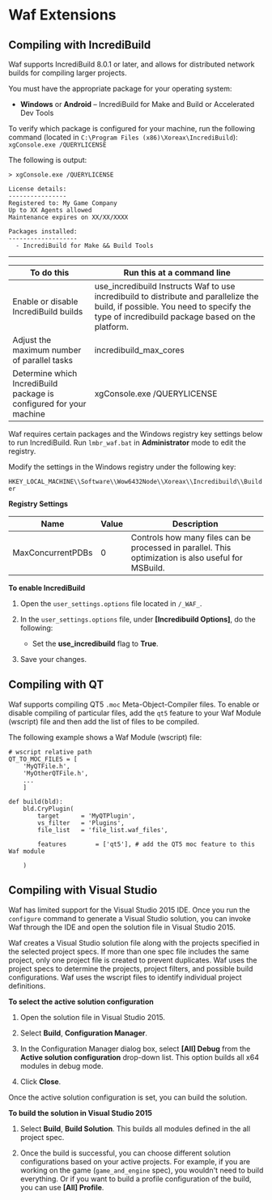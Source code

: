 # Waf Extensions<a name="waf-extensions"></a>

## Compiling with IncrediBuild<a name="waf-extensions-incredibuild"></a>

Waf supports IncrediBuild 8\.0\.1 or later, and allows for distributed network builds for compiling larger projects\.

You must have the appropriate package for your operating system:
+ **Windows** or **Android** – IncrediBuild for Make and Build or Accelerated Dev Tools

To verify which package is configured for your machine, run the following command \(located in `C:\Program Files (x86)\Xoreax\IncrediBuild`\): `xgConsole.exe /QUERYLICENSE`

The following is output:

```
> xgConsole.exe /QUERYLICENSE
  
License details:
----------------
Registered to: My Game Company
Up to XX Agents allowed
Maintenance expires on XX/XX/XXXX
  
Packages installed:
-------------------
  - IncrediBuild for Make && Build Tools
```


****  

| To do this | Run this at a command line | 
| --- | --- | 
| Enable or disable IncrediBuild builds | use\_incredibuild Instructs Waf to use incredibuild to distribute and parallelize the build, if possible\. You need to specify the type of incredibuild package based on the platform\.  | 
| Adjust the maximum number of parallel tasks | incredibuild\_max\_cores | 
| Determine which IncrediBuild package is configured for your machine | xgConsole\.exe /QUERYLICENSE | 

Waf requires certain packages and the Windows registry key settings below to run IncrediBuild\. Run `lmbr_waf.bat` in **Administrator** mode to edit the registry\.

Modify the settings in the Windows registry under the following key:

`HKEY_LOCAL_MACHINE\\Software\\Wow6432Node\\Xoreax\\Incredibuild\\Builder`


**Registry Settings**  

| Name | Value | Description | 
| --- | --- | --- | 
| MaxConcurrentPDBs | 0 | Controls how many files can be processed in parallel\. This optimization is also useful for MSBuild\. | 

**To enable IncrediBuild**

1. Open the `user_settings.options` file located in `/_WAF_`\.

1. In the `user_settings.options` file, under **\[Incredibuild Options\]**, do the following:
   + Set the **use\_incredibuild** flag to **True**\.

1. Save your changes\.

## Compiling with QT<a name="waf-extensions-qt"></a>

Waf supports compiling QT5 `.moc` Meta\-Object\-Compiler files\. To enable or disable compiling of particular files, add the `qt5` feature to your Waf Module \(wscript\) file and then add the list of files to be compiled\.

The following example shows a Waf Module \(wscript\) file:

```
# wscript relative path
QT_TO_MOC_FILES = [
    'MyQTFile.h',
    'MyOtherQTFile.h',
    ...
    ]
 
def build(bld):   
    bld.CryPlugin(
        target      = 'MyQTPlugin',
        vs_filter   = 'Plugins',
        file_list   = 'file_list.waf_files', 
       
        features        = ['qt5'], # add the QT5 moc feature to this Waf module
       
    )
```

## Compiling with Visual Studio<a name="waf-extensions-vs"></a>

Waf has limited support for the Visual Studio 2015 IDE\. Once you run the `configure` command to generate a Visual Studio solution, you can invoke Waf through the IDE and open the solution file in Visual Studio 2015\.

Waf creates a Visual Studio solution file along with the projects specified in the selected project specs\. If more than one spec file includes the same project, only one project file is created to prevent duplicates\. Waf uses the project specs to determine the projects, project filters, and possible build configurations\. Waf uses the wscript files to identify individual project definitions\.

**To select the active solution configuration**

1. Open the solution file in Visual Studio 2015\.

1. Select **Build**, **Configuration Manager**\.

1. In the Configuration Manager dialog box, select **\[All\] Debug** from the **Active solution configuration** drop\-down list\. This option builds all x64 modules in debug mode\.

1. Click **Close**\.

Once the active solution configuration is set, you can build the solution\.

**To build the solution in Visual Studio 2015**

1. Select **Build**, **Build Solution**\. This builds all modules defined in the all project spec\.

1. Once the build is successful, you can choose different solution configurations based on your active projects\. For example, if you are working on the game \(`game_and_engine` spec\), you wouldn't need to build everything\. Or if you want to build a profile configuration of the build, you can use **\[All\] Profile**\.